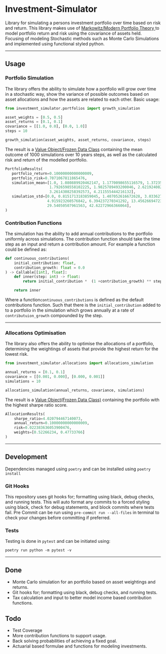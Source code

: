 # Investment-Simulator

Library for simulating a persons investment portfolio over time based on risk and return. This library makes use of [Markowitz/Modern Portfolio Theory
](https://www.investopedia.com/terms/m/modernportfoliotheory.asp "Modern Portfolio Theory") to model portfolio return and risk using the covariance
 of assets held. Focusing of modeling Stochastic methods such as Monte Carlo Simulations and implemented using functional styled python.

---

## Usage
### Portfolio Simulation
The library offers the ability to simulate how a portfolio will grow over time in a stochastic way, show the variance of possible outcomes based on
 asset allocations and how the assets are related to each other. Basic usage:
```python
from investment_simulator.portfolios import growth_simulation

asset_weights = [0.5, 0.5]
asset_returns = [0.1, 0.1]
covariance = [[1.0, 0.0], [0.0, 1.0]]
steps = 10

growth_simulation(asset_weights, asset_returns, covariance, steps)
```

The result is a [Value Object/Frozen Data Class](https://docs.python.org/3/library/dataclasses.html "Data Classes") containing the mean outcome of
 1000 simulations over 10 years steps, as well as the calculated risk and return of the modelled portfolio.
 ```python
PortfolioResults(
    portfolio_return=0.10000000000000009,
    portfolio_risk=0.7071067811865476,
    simulation_mean=[1.0, 1.080889920462147, 1.1770098655116579, 1.372350014835664, 1.7036261053980901,
                     1.7926598558102225, 1.9825789493200046, 2.621924082582044, 3.200699630098704,
                     3.2614308258392573, 4.211555444216132],
    simulation_std=[0.0, 0.8151713183859045, 1.407052616672628, 3.0336270877135734, 4.8721084117880755,
                    4.915923260576842, 6.394237270341292, 13.456266947236522, 24.550547468886933,
                    29.54050507961563, 42.62272966366064],
)
```

### Contribution Functions
The simulation has the ability to add annual contributions to the portfolio uniformly across simulations. The contribution function should take the
 time step as an input and return a contribution amount. For example a function could be defined as:
```python
def continuous_contributions(
    initial_contribution: float,
    contribution_growth: float = 0.0
) -> Callable[[int], float]:
    def inner(step: int) -> float:
        return initial_contribution *  (1 +contribution_growth) ** step

    return inner
```

Where a function`continuous_contributions` is defined as the default contributions function. Such that there is the `initial_contribution` added to
 to a portfolio in the simulation which grows annually at a rate of `contributuion_growth` compounded by the step.

---

### Allocations Optimisation
The library also offers the ability to optimise the allocations of a portfolio, determining the weightings of assets that provide the highest
 return for the lowest risk.
```python
from investment_simulator.allocations import allocations_simulation

annual_returns = [0.1, 0.1]
covariance = [[0.001, 0.000], [0.000, 0.001]]
simulations = 10

allocations_simulation(annual_returns, covariance, simulations)
```

The result is a [Value Object(Frozen Data Class)](https://docs.python.org/3/library/dataclasses.html "Data Classes") containing the portfolio with
 the highest sharpe ratio score.
```python
AllocationResults(
    sharpe_ratio=4.020794467140073,
    annual_return=0.10000000000000009,
    risk=0.022383636053900476,
    weights=[0.52266234, 0.47733766]
)
```

---

## Development
Dependencies managed using `poetry` and can be installed using `poetry install`

### Git Hooks
This repository uses git hooks for; formatting using black, debug checks, and running tests. This will auto format any commits to a forced styling
 using black, check for debug statements, and block commits where tests fail. Pre Commit can be run using `pre-commit run --all-files` in terminal to
  check your changes before committing if preferred.

### Tests
Testing is done in `pytest` and can be initiated using:
```shell script
poetry run python -m pytest -v
```

---

## Done
* Monte Carlo simulation for an portfolio based on asset weightings and returns.
* Git hooks for; formatting using black, debug checks, and running tests.
* Tax calculation and input to better model income based contribution functions.

## Todo
* Test Coverage
* More contribution functions to support usage.
* Back solving probabilities of achieving a fixed goal.
* Actuarial based formulae and functions for modeling investments.
